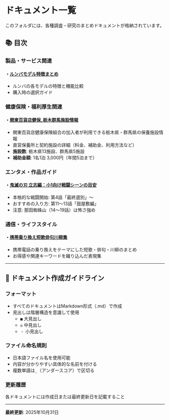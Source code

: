 # ドキュメント一覧

このフォルダには、各種調査・研究のまとめドキュメントが格納されています。

## 📚 目次

### 製品・サービス関連

#### ・[ルンバモデル特徴まとめ](./ルンバモデル特徴まとめ.md)
- ルンバの各モデルの特徴と機能比較
- 購入時の選択ガイド

### 健康保険・福利厚生関連

#### ・[関東百貨店健保_栃木群馬施設情報](./関東百貨店健保_栃木群馬施設情報.md)
- 関東百貨店健康保険組合の加入者が利用できる栃木県・群馬県の保養施設情報
- 直営保養所と契約施設の詳細（料金、補助金、利用方法など）
- **施設数**: 栃木県13施設、群馬県5施設
- **補助金額**: 1名1泊 3,000円（年間5泊まで）

### エンタメ・作品ガイド

#### ・[鬼滅の刃 立志編：小1向け戦闘シーンの目安](./demon_slayer_kid_friendly_battle_scenes.md)
- 本格的な戦闘開始: 第4話「最終選別」〜
- おすすめの入り方: 第11〜13話「鼓屋敷編」
- 注意: 那田蜘蛛山（14〜19話）は怖さ強め

### 通信・ライフスタイル

#### ・[携帯乗り換え短歌俳句川柳集](./携帯乗り換え短歌俳句川柳集.md)
- 携帯電話の乗り換えをテーマにした短歌・俳句・川柳のまとめ
- お得感や関連キーワードを織り込んだ表現集

---

## 📝 ドキュメント作成ガイドライン

### フォーマット
- すべてのドキュメントはMarkdown形式（.md）で作成
- 見出しは階層構造を意識して使用
  - `■` 大見出し
  - `◎` 中見出し
  - `・` 小見出し

### ファイル命名規則
- 日本語ファイル名を使用可能
- 内容が分かりやすい具体的な名前を付ける
- 複数単語は`_`（アンダースコア）で区切る

### 更新履歴
各ドキュメントには作成日または最終更新日を記載すること

---

**最終更新**: 2025年10月31日

